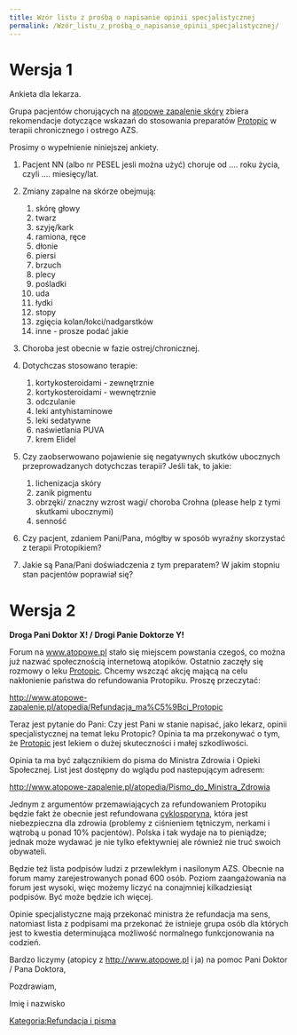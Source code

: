 ```yaml
---
title: Wzór listu z prośbą o napisanie opinii specjalistycznej
permalink: /Wzór_listu_z_prośbą_o_napisanie_opinii_specjalistycznej/
---
```


Wersja 1
========

Ankieta dla lekarza.

Grupa pacjentów chorujących na [atopowe zapalenie skóry](/atopedia/Atopowe_zapalenie_skóry "wikilink") zbiera rekomendacje dotyczące wskazań do stosowania preparatów [Protopic](/atopedia/Protopic "wikilink") w terapii chronicznego i ostrego AZS.

Prosimy o wypełnienie niniejszej ankiety.

1.  Pacjent NN (albo nr PESEL jesli można użyć) choruje od .... roku życia, czyli .... miesięcy/lat.
2.  Zmiany zapalne na skórze obejmują:
    1.  skórę głowy
    2.  twarz
    3.  szyję/kark
    4.  ramiona, ręce
    5.  dłonie
    6.  piersi
    7.  brzuch
    8.  plecy
    9.  pośladki
    10. uda
    11. łydki
    12. stopy
    13. zgięcia kolan/łokci/nadgarstków
    14. inne - prosze podać jakie

3.  Choroba jest obecnie w fazie ostrej/chronicznej.
4.  Dotychczas stosowano terapie:
    1.  kortykosteroidami - zewnętrznie
    2.  kortykosteroidami - wewnętrznie
    3.  odczulanie
    4.  leki antyhistaminowe
    5.  leki sedatywne
    6.  naświetlania PUVA
    7.  krem Elidel

5.  Czy zaobserwowano pojawienie się negatywnych skutków ubocznych przeprowadzanych dotychczas terapii? Jeśli tak, to jakie:
    1.  lichenizacja skóry
    2.  zanik pigmentu
    3.  obrzęki/ znaczny wzrost wagi/ choroba Crohna (please help z tymi skutkami ubocznymi)
    4.  senność

6.  Czy pacjent, zdaniem Pani/Pana, mógłby w sposób wyraźny skorzystać z terapii Protopikiem?
7.  Jakie są Pana/Pani doświadczenia z tym preparatem? W jakim stopniu stan pacjentów poprawiał się?

Wersja 2
========

**Droga Pani Doktor X! / Drogi Panie Doktorze Y!**

Forum na www.atopowe.pl stało się miejscem powstania czegoś, co można już nazwać społecznością internetową atopików. Ostatnio zaczęły się rozmowy o leku [Protopic](/atopedia/Protopic "wikilink"). Chcemy wszcząć akcję mającą na celu nakłonienie państwa do refundowania Protopiku. Proszę przeczytać:

<http://www.atopowe-zapalenie.pl/atopedia/Refundacja_ma%C5%9Bci_Protopic>

Teraz jest pytanie do Pani: Czy jest Pani w stanie napisać, jako lekarz, opinii specjalistycznej na temat leku Protopic? Opinia ta ma przekonywać o tym, że [Protopic](/atopedia/Protopic "wikilink") jest lekiem o dużej skuteczności i małej szkodliwości.

Opinia ta ma być załącznikiem do pisma do Ministra Zdrowia i Opieki Społecznej. List jest dostępny do wglądu pod nastepującym adresem:

<http://www.atopowe-zapalenie.pl/atopedia/Pismo_do_Ministra_Zdrowia>

Jednym z argumentów przemawiających za refundowaniem Protopiku będzie fakt że obecnie jest refundowana [cyklosporyna](/atopedia/Cyklosporyna "wikilink"), która jest niebezpieczna dla zdrowia (problemy z ciśnieniem tętniczym, nerkami i wątrobą u ponad 10% pacjentów). Polska i tak wydaje na to pieniądze; jednak może wydawać je nie tylko efektywniej ale również nie truć swoich obywateli.

Będzie też lista podpisów ludzi z przewlekłym i nasilonym AZS. Obecnie na forum mamy zarejestrowanych ponad 600 osób. Poziom zaangażowania na forum jest wysoki, więc możemy liczyć na conajmniej kilkadziesiąt podpisów. Być może będzie ich więcej.

Opinie specjalistyczne mają przekonać ministra że refundacja ma sens, natomiast lista z podpisami ma przekonać że istnieje grupa osób dla których jest to kwestia determinująca możliwość normalnego funkcjonowania na codzień.

Bardzo liczymy (atopicy z <http://www.atopowe.pl> i ja) na pomoc Pani Doktor / Pana Doktora,

Pozdrawiam,

Imię i nazwisko

[Kategoria:Refundacja i pisma](/atopedia/Kategoria:Refundacja_i_pisma "wikilink")